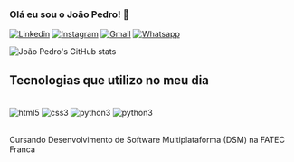 
### Olá eu sou o João Pedro! 👋

[![Linkedin](https://img.shields.io/badge/LinkedIn-0077B5?style=for-the-badge&logo=linkedin&logoColor=white)](https://www.linkedin.com/in/joão-pedro-moscardini-carvalho-357b34261/)
[![Instagram](https://img.shields.io/badge/Instagram-E4405F?style=for-the-badge&logo=instagram&logoColor=white)](https://www.instagram.com/joao.pedro.moscardini/)
[![Gmail](https://img.shields.io/badge/Gmail-D14836?style=for-the-badge&logo=gmail&logoColor=white)](mailto:moscardinicarvalho1234@gmail.com)
[![Whatsapp](https://img.shields.io/badge/WhatsApp-25D366?style=for-the-badge&logo=whatsapp&logoColor=white)]((016)98100-0548)

![João Pedro's GitHub stats](https://github-readme-stats.vercel.app/api?username=moscardini-carvalho&show_icons=true&theme=tokyonight)

## Tecnologias que utilizo no meu dia

<div style="display: inline_block"></br>
    <img align="center" alt="html5" src="https://img.shields.io/badge/HTML5-E34F26?style=for-the-badge&logo=html5&logoColor=white">
    <img align="center" alt="css3" src="https://img.shields.io/badge/CSS3-1572B6?style=for-the-badge&logo=css3&logoColor=white">
    <img align="center" alt="python3" src="https://img.shields.io/badge/Python-3776AB?style=for-the-badge&logo=python&logoColor=white">
    <img align="center" alt="python3" src="https://img.shields.io/badge/Microsoft_SQL_Server-CC2927?style=for-the-badge&logo=microsoft-sql-server&logoColor=white">
</div><br/>

Cursando Desenvolvimento de Software Multiplataforma (DSM) na FATEC Franca
